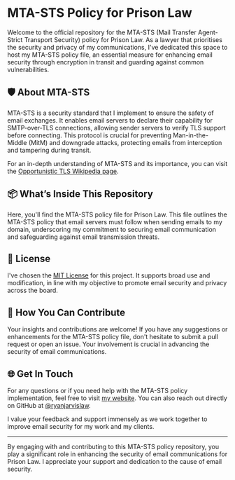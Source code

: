 # MTA-STS Policy for Prison Law

Welcome to the official repository for the MTA-STS (Mail Transfer Agent-Strict Transport Security) policy for Prison Law. As a lawyer that prioritises the security and privacy of my communications, I've dedicated this space to host my MTA-STS policy file, an essential measure for enhancing email security through encryption in transit and guarding against common vulnerabilities.

## 🛡️ About MTA-STS

MTA-STS is a security standard that I implement to ensure the safety of email exchanges. It enables email servers to declare their capability for SMTP-over-TLS connections, allowing sender servers to verify TLS support before connecting. This protocol is crucial for preventing Man-in-the-Middle (MitM) and downgrade attacks, protecting emails from interception and tampering during transit.

For an in-depth understanding of MTA-STS and its importance, you can visit the [Opportunistic TLS Wikipedia page](https://en.wikipedia.org/wiki/Opportunistic_TLS).

## 📦 What’s Inside This Repository

Here, you'll find the MTA-STS policy file for Prison Law. This file outlines the MTA-STS policy that email servers must follow when sending emails to my domain, underscoring my commitment to securing email communication and safeguarding against email transmission threats.

## 📝 License

I've chosen the [MIT License](https://github.com/ryanjarvislaw/mta-sts/blob/gh-pages/LICENSE) for this project. It supports broad use and modification, in line with my objective to promote email security and privacy across the board.

## 🤝 How You Can Contribute

Your insights and contributions are welcome! If you have any suggestions or enhancements for the MTA-STS policy file, don't hesitate to submit a pull request or open an issue. Your involvement is crucial in advancing the security of email communications.

## 🌐 Get In Touch

For any questions or if you need help with the MTA-STS policy implementation, feel free to visit [my website](https://www.prison.law/). You can also reach out directly on GitHub at [@ryanjarvislaw](https://github.com/ryanjarvislaw/prl-mta-sts).

I value your feedback and support immensely as we work together to improve email security for my work and my clients.

---

By engaging with and contributing to this MTA-STS policy repository, you play a significant role in enhancing the security of email communications for Prison Law. I appreciate your support and dedication to the cause of email security.
